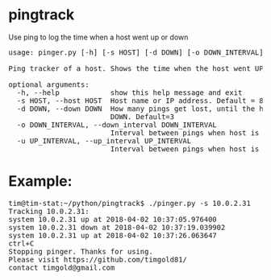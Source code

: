 # pingtrack
Use ping to log the time when a host went up or down
<pre>
usage: pinger.py [-h] [-s HOST] [-d DOWN] [-o DOWN_INTERVAL] [-u UP_INTERVAL]

Ping tracker of a host. Shows the time when the host went UP or DOWN

optional arguments:
  -h, --help            show this help message and exit
  -s HOST, --host HOST  Host name or IP address. Default = 8.8.8.8
  -d DOWN, --down DOWN  How many pings get lost, until the host declared as
                        DOWN. Default=3
  -o DOWN_INTERVAL, --down_interval DOWN_INTERVAL
                        Interval between pings when host is down. Default=1
  -u UP_INTERVAL, --up_interval UP_INTERVAL
                        Interval between pings when host is up. Default=1
</pre>

# Example:<br />
<pre>
tim@tim-stat:~/python/pingtrack$ ./pinger.py -s 10.0.2.31
Tracking 10.0.2.31:
system 10.0.2.31 up at 2018-04-02 10:37:05.976400
system 10.0.2.31 down at 2018-04-02 10:37:19.039902
system 10.0.2.31 up at 2018-04-02 10:37:26.063647
ctrl+C
Stopping pinger. Thanks for using.
Please visit https://github.com/timgold81/
contact timgold@gmail.com
</pre>
